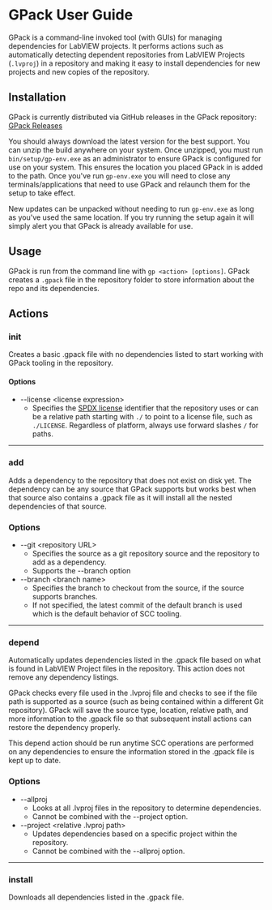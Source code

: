 # GPack User Guide

GPack is a command-line invoked tool (with GUIs) for managing dependencies for LabVIEW projects. It performs actions such as automatically detecting dependent repositories from LabVIEW Projects (`.lvproj`) in a repository and making it easy to install dependencies for new projects and new copies of the repository.

## Installation

GPack is currently distributed via GitHub releases in the GPack repository:
[GPack Releases](https://github.com/illuminated-g/lv-gpack/releases)

You should always download the latest version for the best support. You can unzip the build anywhere on your system. Once unzipped, you must run `bin/setup/gp-env.exe` as an administrator to ensure GPack is configured for use on your system. This ensures the location you placed GPack in is added to the path. Once you've run `gp-env.exe` you will need to close any terminals/applications that need to use GPack and relaunch them for the setup to take effect.

New updates can be unpacked without needing to run `gp-env.exe` as long as you've used the same location. If you try running the setup again it will simply alert you that GPack is already available for use.

## Usage

GPack is run from the command line with `gp <action> [options]`. GPack creates a `.gpack` file in the repository folder to store information about the repo and its dependencies.

## Actions

### init
Creates a basic .gpack file with no dependencies listed to start working with GPack tooling in the repository.

#### Options

- --license &lt;license expression&gt;
  - Specifies the [SPDX license](https://spdx.org/licenses/) identifier that the repository uses or can be a relative path starting with `./` to point to a license file, such as `./LICENSE`. Regardless of platform, always use forward slashes `/` for paths.

<hr>

### add
Adds a dependency to the repository that does not exist on disk yet. The dependency can be any source that GPack supports but works best when that source also contains a .gpack file as it will install all the nested dependencies of that source.

### Options

- --git &lt;repository URL&gt;
  - Specifies the source as a git repository source and the repository to add as a dependency.
  - Supports the --branch option
- --branch &lt;branch name&gt;
  - Specifies the branch to checkout from the source, if the source supports branches.
  - If not specified, the latest commit of the default branch is used which is the default behavior of SCC tooling.

<hr>

### depend
Automatically updates dependencies listed in the .gpack file based on what is found in LabVIEW Project files in the repository. This action does not remove any dependency listings.

GPack checks every file used in the .lvproj file and checks to see if the file path is supported as a source (such as being contained within a different Git repository). GPack will save the source type, location, relative path, and more information to the .gpack file so that subsequent install actions can restore the dependency properly.

This depend action should be run anytime SCC operations are performed on any dependencies to ensure the information stored in the .gpack file is kept up to date.

### Options

- --allproj
  - Looks at all .lvproj files in the repository to determine dependencies.
  - Cannot be combined with the --project option.
- --project &lt;relative .lvproj path&gt;
  - Updates dependencies based on a specific project within the repository.
  - Cannot be combined with the --allproj option.

<hr>

### install
Downloads all dependencies listed in the .gpack file.